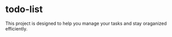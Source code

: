 # todo-list
This project is designed to help you manage your tasks and stay oraganized efficiently. 
